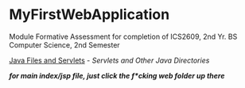 # MyFirstWebApplication
Module Formative Assessment for completion of ICS2609, 2nd Yr. BS Computer Science, 2nd Semester

[Java Files and Servlets](https://github.com/maikerucode/MyFirstWebApplication/tree/master/src/java) - _Servlets and Other Java Directories_

_**for main index/jsp file, just click the f\*cking web folder up there**_
